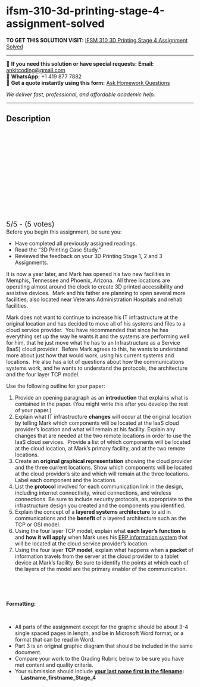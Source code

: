# ifsm-310-3d-printing-stage-4-assignment-solved
**TO GET THIS SOLUTION VISIT:** [IFSM 310 3D Printing Stage 4 Assignment Solved](https://www.ankitcodinghub.com/product/ifsm-310-3d-printing-stage-4-assignment-solved/)


---

📩 **If you need this solution or have special requests:** **Email:** ankitcoding@gmail.com  
📱 **WhatsApp:** +1 419 877 7882  
📄 **Get a quote instantly using this form:** [Ask Homework Questions](https://www.ankitcodinghub.com/services/ask-homework-questions/)

*We deliver fast, professional, and affordable academic help.*

---

<h2>Description</h2>



<div class="kk-star-ratings kksr-auto kksr-align-center kksr-valign-top" data-payload="{&quot;align&quot;:&quot;center&quot;,&quot;id&quot;:&quot;6945&quot;,&quot;slug&quot;:&quot;default&quot;,&quot;valign&quot;:&quot;top&quot;,&quot;ignore&quot;:&quot;&quot;,&quot;reference&quot;:&quot;auto&quot;,&quot;class&quot;:&quot;&quot;,&quot;count&quot;:&quot;5&quot;,&quot;legendonly&quot;:&quot;&quot;,&quot;readonly&quot;:&quot;&quot;,&quot;score&quot;:&quot;5&quot;,&quot;starsonly&quot;:&quot;&quot;,&quot;best&quot;:&quot;5&quot;,&quot;gap&quot;:&quot;4&quot;,&quot;greet&quot;:&quot;Rate this product&quot;,&quot;legend&quot;:&quot;5\/5 - (5 votes)&quot;,&quot;size&quot;:&quot;24&quot;,&quot;title&quot;:&quot;IFSM 310 3D Printing Stage 4 Assignment  Solved&quot;,&quot;width&quot;:&quot;138&quot;,&quot;_legend&quot;:&quot;{score}\/{best} - ({count} {votes})&quot;,&quot;font_factor&quot;:&quot;1.25&quot;}">

<div class="kksr-stars">

<div class="kksr-stars-inactive">
            <div class="kksr-star" data-star="1" style="padding-right: 4px">


<div class="kksr-icon" style="width: 24px; height: 24px;"></div>
        </div>
            <div class="kksr-star" data-star="2" style="padding-right: 4px">


<div class="kksr-icon" style="width: 24px; height: 24px;"></div>
        </div>
            <div class="kksr-star" data-star="3" style="padding-right: 4px">


<div class="kksr-icon" style="width: 24px; height: 24px;"></div>
        </div>
            <div class="kksr-star" data-star="4" style="padding-right: 4px">


<div class="kksr-icon" style="width: 24px; height: 24px;"></div>
        </div>
            <div class="kksr-star" data-star="5" style="padding-right: 4px">


<div class="kksr-icon" style="width: 24px; height: 24px;"></div>
        </div>
    </div>

<div class="kksr-stars-active" style="width: 138px;">
            <div class="kksr-star" style="padding-right: 4px">


<div class="kksr-icon" style="width: 24px; height: 24px;"></div>
        </div>
            <div class="kksr-star" style="padding-right: 4px">


<div class="kksr-icon" style="width: 24px; height: 24px;"></div>
        </div>
            <div class="kksr-star" style="padding-right: 4px">


<div class="kksr-icon" style="width: 24px; height: 24px;"></div>
        </div>
            <div class="kksr-star" style="padding-right: 4px">


<div class="kksr-icon" style="width: 24px; height: 24px;"></div>
        </div>
            <div class="kksr-star" style="padding-right: 4px">


<div class="kksr-icon" style="width: 24px; height: 24px;"></div>
        </div>
    </div>
</div>


<div class="kksr-legend" style="font-size: 19.2px;">
            5/5 - (5 votes)    </div>
    </div>
Before you begin this assignment, be sure you:

<ul>
<li>Have completed all previously assigned readings.</li>
<li>Read the “3D Printing Case Study.”</li>
<li>Reviewed the feedback on your 3D Printing Stage 1, 2 and 3 Assignments.</li>
</ul>
It is now a year later, and Mark has opened his two new facilities in Memphis, Tennessee and Phoenix, Arizona.&nbsp; All three locations are operating almost around the clock to create 3D printed accessibility and assistive devices.&nbsp; Mark and his father are planning to open several more facilities, also located near Veterans Administration Hospitals and rehab facilities.

Mark does not want to continue to increase his IT infrastructure at the original location and has decided to move all of his systems and files to a cloud service provider.&nbsp; You have recommended that since he has everything set up the way he wants it and the systems are performing well for him, that he just move what he has to an Infrastructure as a Service (IaaS) cloud provider.&nbsp; Before Mark agrees to this, he wants to understand more about just how that would work, using his current systems and locations.&nbsp; He also has a lot of questions about how the communications systems work, and he wants to understand the protocols, the architecture and the four layer TCP model.

Use the following outline for your paper:

<ol>
<li>Provide an opening paragraph as an <strong>introduction</strong> that explains what is contained in the paper. (You might write this after you develop the rest of your paper.)</li>
<li>Explain what IT infrastructure <strong>changes </strong>will occur at the original location by telling Mark which components will be located at the IaaS cloud provider’s location and what will remain at his facility. Explain any changes that are needed at the two remote locations in order to use the IaaS cloud services.&nbsp; Provide a list of which components will be located at the cloud location, at Mark’s primary facility, and at the two remote locations.</li>
<li>Create an <strong>original graphical representation</strong> showing the cloud provider and the three current locations. Show which components will be located at the cloud provider’s site and which will remain at the three locations.&nbsp; Label each component and the locations.</li>
<li>List the <strong>protocol</strong> involved for each communication link in the design, including internet connectivity, wired connections, and wireless connections. Be sure to include security protocols, as appropriate to the infrastructure design you created and the components you identified.</li>
<li>Explain the concept of a <strong>layered systems architecture</strong> to aid in communications and the <strong>benefit </strong>of a layered architecture such as the TCP or OSI model.</li>
<li>Using the four layer TCP model, explain what <strong>each layer’s function</strong> is and <strong>how it will apply</strong> when Mark uses his <u>ERP information system</u> that will be located at the cloud service provider’s location.</li>
<li>Using the four layer <strong>TCP model</strong>, explain what happens when a <strong>packet </strong>of information travels from the server at the cloud provider to a tablet device at Mark’s facility. Be sure to identify the points at which each of the layers of the model are the primary enabler of the communication.</li>
</ol>
&nbsp;

&nbsp;

<strong>Formatting:&nbsp; </strong><strong>&nbsp;&nbsp;</strong>

<strong>&nbsp;</strong>

<ul>
<li>All parts of the assignment except for the graphic should be about 3-4 single spaced pages in length, and be in Microsoft Word format, or a format that can be read in Word.</li>
<li>Part 3 is an original graphic diagram that should be included in the same document.</li>
<li>Compare your work to the Grading Rubric below to be sure you have met content and quality criteria.</li>
<li>Your submission should include <strong><u>your last name first in the filename</u>: </strong>&nbsp;&nbsp;&nbsp;&nbsp;<strong>Lastname_firstname_Stage_4</strong></li>
</ul>
